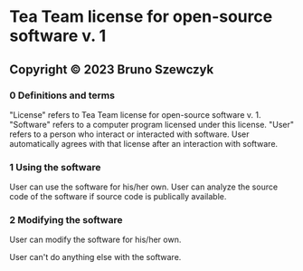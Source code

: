# Tea Team license for open-source software v. 1

## Copyright © 2023 Bruno Szewczyk

### 0 Definitions and terms
"License" refers to Tea Team license for open-source software v. 1.
"Software" refers to a computer program licensed under this license.
"User" refers to a person who interact or interacted with software.
User automatically agrees with that license after an interaction with software.

### 1 Using the software
User can use the software for his/her own.
User can analyze the source code of the software if source code is publically available.

### 2 Modifying the software
User can modify the software for his/her own.

User can't do anything else with the software.
